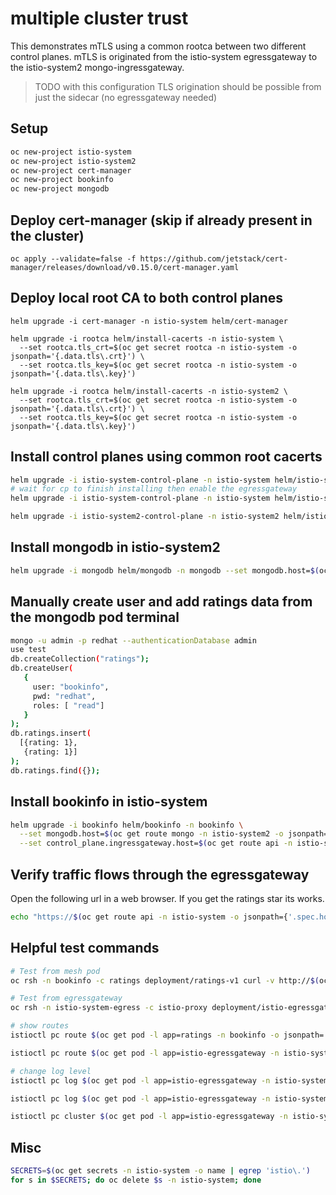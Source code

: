 # multiple cluster trust

This demonstrates mTLS using a common rootca between two different control planes. mTLS is originated from the istio-system egressgateway to the istio-system2 mongo-ingressgateway.

> TODO with this configuration TLS origination should be possible from just the sidecar (no egressgateway needed)

## Setup

```sh
oc new-project istio-system
oc new-project istio-system2
oc new-project cert-manager
oc new-project bookinfo
oc new-project mongodb
```

## Deploy cert-manager (skip if already present in the cluster)

```shell
oc apply --validate=false -f https://github.com/jetstack/cert-manager/releases/download/v0.15.0/cert-manager.yaml
```

## Deploy local root CA to both control planes

```shell
helm upgrade -i cert-manager -n istio-system helm/cert-manager

helm upgrade -i rootca helm/install-cacerts -n istio-system \
  --set rootca.tls_crt=$(oc get secret rootca -n istio-system -o jsonpath='{.data.tls\.crt}') \
  --set rootca.tls_key=$(oc get secret rootca -n istio-system -o jsonpath='{.data.tls\.key}')

helm upgrade -i rootca helm/install-cacerts -n istio-system2 \
  --set rootca.tls_crt=$(oc get secret rootca -n istio-system -o jsonpath='{.data.tls\.crt}') \
  --set rootca.tls_key=$(oc get secret rootca -n istio-system -o jsonpath='{.data.tls\.key}')
```

## Install control planes using common root cacerts

```sh
helm upgrade -i istio-system-control-plane -n istio-system helm/istio-system-control-plane
# wait for cp to finish installing then enable the egressgateway
helm upgrade -i istio-system-control-plane -n istio-system helm/istio-system-control-plane --values values-istio-system-egressgateway-enabled.yaml

helm upgrade -i istio-system2-control-plane -n istio-system2 helm/istio-system2-control-plane
```

## Install mongodb in istio-system2

```sh
helm upgrade -i mongodb helm/mongodb -n mongodb --set mongodb.host=$(oc get route mongo -n istio-system2 -o jsonpath={.spec.host})
```

## Manually create user and add ratings data from the mongodb pod terminal

```sh
mongo -u admin -p redhat --authenticationDatabase admin
use test
db.createCollection("ratings");
db.createUser(
   {
     user: "bookinfo",
     pwd: "redhat",
     roles: [ "read"]
   }
);
db.ratings.insert(
  [{rating: 1},
   {rating: 1}]
);
db.ratings.find({});
```

## Install bookinfo in istio-system

```sh
helm upgrade -i bookinfo helm/bookinfo -n bookinfo \
  --set mongodb.host=$(oc get route mongo -n istio-system2 -o jsonpath={.spec.host}) \
  --set control_plane.ingressgateway.host=$(oc get route api -n istio-system -o jsonpath={'.spec.host'})
```

## Verify traffic flows through the egressgateway

Open the following url in a web browser. If you get the ratings star its works.

```sh
echo "https://$(oc get route api -n istio-system -o jsonpath={'.spec.host'})/productpage"
```

## Helpful test commands

```sh
# Test from mesh pod
oc rsh -n bookinfo -c ratings deployment/ratings-v1 curl -v http://$(oc get route nginx -n mesh-external -o jsonpath={.spec.host})

# Test from egressgateway
oc rsh -n istio-system-egress -c istio-proxy deployment/istio-egressgateway curl -v https://$(oc get route nginx -n mesh-external -o jsonpath={.spec.host}) --cacert /etc/configmaps/ocp-ca-bundle/ca.crt

# show routes
istioctl pc route $(oc get pod -l app=ratings -n bookinfo -o jsonpath='{.items[0].metadata.name}') -n bookinfo --name 80 -o json

istioctl pc route $(oc get pod -l app=istio-egressgateway -n istio-system-egress -o jsonpath='{.items[0].metadata.name}') -n istio-system-egress --name http.80 -o json

# change log level
istioctl pc log $(oc get pod -l app=istio-egressgateway -n istio-system-egress -o jsonpath='{.items[0].metadata.name}') --level debug -n istio-system-egress

istioctl pc log $(oc get pod -l app=istio-egressgateway -n istio-system-egress -o jsonpath='{.items[0].metadata.name}') --level debug -n istio-system-egress

istioctl pc cluster $(oc get pod -l app=istio-egressgateway -n istio-system-egress -o jsonpath='{.items[0].metadata.name}') -n istio-system-egress --fqdn nginx-mesh-external.apps.cluster-a57a.a57a.sandbox1041.opentlc.com -o json
```

## Misc

```sh
SECRETS=$(oc get secrets -n istio-system -o name | egrep 'istio\.')
for s in $SECRETS; do oc delete $s -n istio-system; done
```

